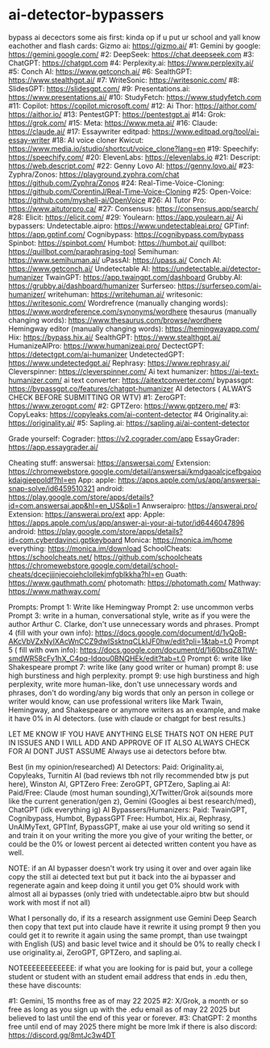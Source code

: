 # ai-detector-bypassers
bypass ai decectors
some ais first:
kinda op if u put ur school and yall know eachother and flash cards: Gizmo ai: https://gizmo.ai/
#1: Gemini by google: https://gemini.google.com/
#2: DeepSeek: https://chat.deepseek.com
#3: ChatGPT: https://chatgpt.com
#4: Perplexity.ai: https://www.perplexity.ai/
#5: Conch AI: https://www.getconch.ai/
#6: SealthGPT: https://www.stealthgpt.ai/
#7: WriteSonic: https://writesonic.com/
#8: SlidesGPT: https://slidesgpt.com/
#9: Presentations.ai: https://www.presentations.ai/
#10: StudyFetch: https://www.studyfetch.com
#11: Copilot: https://copilot.microsoft.com/
#12: Ai Thor: https://aithor.com/ https://aithor.io/
#13: PentestGPT: https://pentestgpt.ai
#14: Grok: https://grok.com/
#15: Meta: https://www.meta.ai/
#16: Claude: https://claude.ai/
#17: Essaywriter editpad: https://www.editpad.org/tool/ai-essay-writer
#18: AI voice cloner Kwicut: https://www.media.io/studio/shortcut/voice_clone?lang=en
#19: Speechify: https://speechify.com/
#20: ElevenLabs: https://elevenlabs.io
#21: Descript: https://web.descript.com/
#22: Genny Lovo AI: https://genny.lovo.ai/
#23: Zyphra/Zonos: https://playground.zyphra.com/chat https://github.com/Zyphra/Zonos
#24: Real-Time-Voice-Cloning: https://github.com/CorentinJ/Real-Time-Voice-Cloning
#25: Open-Voice: https://github.com/myshell-ai/OpenVoice
#26: AI Tutor Pro: https://www.aitutorpro.ca/
#27: Consensus: https://consensus.app/search/
#28: Elicit: https://elicit.com/
#29: Youlearn: https://app.youlearn.ai/
Ai bypassers:
Undetectable.aipro: https://www.undetectableai.pro/
GPTinf: https://app.gptinf.com/
Cognibypass: https://cognibypass.com/bypass
Spinbot: https://spinbot.com/
Humbot: https://humbot.ai/
quillbot: https://quillbot.com/paraphrasing-tool
Semihuman: https://www.semihuman.ai/
uPassAI: https://upass.ai/
Conch AI: https://www.getconch.ai/
Undetectable AI: https://undetectable.ai/detector-humanizer
TwainGPT: https://app.twaingpt.com/dashboard
Grubby.AI: https://grubby.ai/dashboard/humanizer
Surferseo: https://surferseo.com/ai-humanizer/
writehuman: https://writehuman.ai/
writesonic: https://writesonic.com/
Wordrefrence (manually changing words): https://www.wordreference.com/synonyms/wordhere
thesaurus (manually changing words): https://www.thesaurus.com/browse/wordhere
Hemingway editor (manually changing words): https://hemingwayapp.com/
Hix: https://bypass.hix.ai/
SealthGPT: https://www.stealthgpt.ai/
HumanizeAIPro: https://www.humanizeai.pro/
DectectGPT: https://detectgpt.com/ai-humanizer
UndetectedGPT: https://www.undetectedgpt.ai/
Rephrasy: https://www.rephrasy.ai/
Cleverspinner: https://cleverspinner.com/
Ai text humanizer: https://ai-text-humanizer.com/
ai text converter: https://aitextconverter.com/
bypassgpt: https://bypassgpt.co/features/chatgpt-humanizer
AI detectors ( ALWAYS CHECK BEFORE SUBMITTING OR WTV)
#1: ZeroGPT: https://www.zerogpt.com/
#2: GPTZero: https://www.gptzero.me/
#3: CopyLeaks: https://copyleaks.com/ai-content-detector
#4 Originality.ai: https://originality.ai/
#5: Sapling.ai: https://sapling.ai/ai-content-detector

Grade yourself:
Cograder: https://v2.cograder.com/app
EssayGrader: https://app.essaygrader.ai/

Cheating stuff:
answersai: https://answersai.com/ Extension: https://chromewebstore.google.com/detail/answersai/kmdgaoalcjcefbgaiookdaigjeepoldf?hl=en App: 
 apple: https://apps.apple.com/us/app/answersai-snap-solve/id6459510321 android: https://play.google.com/store/apps/details?id=com.answersai.app&hl=en_US&pli=1
Anwseraipro: https://answerai.pro/ Extension: https://answerai.pro/ext app: Apple: https://apps.apple.com/us/app/answer-ai-your-ai-tutor/id6446047896 android: https://play.google.com/store/apps/details?id=com.cyberdavinci.gptkeyboard
Monica: https://monica.im/home everything: https://monica.im/download
SchoolCheats: https://schoolcheats.net/ https://github.com/schoolcheats https://chromewebstore.google.com/detail/school-cheats/dcecjjjnjecoiehclollekjmfgblkkha?hl=en
Guath: https://www.gauthmath.com/
photomath: https://photomath.com/
Mathway: https://www.mathway.com/

Prompts:
Prompt 1: Write like Hemingway
Prompt 2: use uncommon verbs
Prompt 3: write in a human, conversational style, write as if you were the author Arthur C. Clarke, don't use unnecessary words and phrases.
Prompt 4 (fill with your own info): https://docs.google.com/document/d/1vQoB-AKcVbVZxNyIXAcWnCCZ9dwlSsktnqCLkIJF0hw/edit?pli=1&tab=t.0
Prompt 5 ( fill with own info): https://docs.google.com/document/d/1i60bsqZ8TtW-smdWR58cFy1hX_C4pq-Idqou0BNQHEk/edit?tab=t.0
Prompt 6: write like Shakespeare
prompt 7: write like (any good writer or human)
prompt 8: use high burstiness and high perplexity.
prompt 9: use high burstiness and high perplexity, write more human-like, don't use unnecessary words and phrases, don't do wording/any big words that only an person in college or writer would know, can use professional writers like Mark Twain, Hemingway, and Shakespeare or anymore writers as an example, and make it have 0% in AI detectors. (use with claude or chatgpt for best results.)

LET ME KNOW IF YOU HAVE ANYTHING ELSE THATS NOT ON HERE PUT IN ISSUES AND I WILL ADD AND APPROVE OF IT ALSO ALWAYS CHECK FOR AI DONT JUST ASSUME
Always use ai detectors before btw.

Best (in my opinion/researched)
AI Detectors:
 Paid: Originality.ai, Copyleaks, Turnitin AI (bad reviews tbh not rlly recommended btw js put here), Winston AI, GPTZero
 Free: ZeroGPT, GPTZero, Sapling.ai
AI:
 Paid/Free: Claude (most human sounding),X/Twitter/Grok ai(sounds more like the current generation/gen z), Gemini (Googles ai best research/med), ChatGPT (idk everything ig)
AI Bypassers/Humanizers:
Paid: TwainGPT, Cognibypass,  Humbot, BypassGPT
Free: Humbot, Hix.ai, Rephrasy, UnAIMyText, GPTInf, BypassGPT, make ai use your old writing so send it and train it on your writing the more you give of your writing the better, or could be the 0% or lowest percent ai detected written content you have as well.

NOTE: if an AI bypasser doesn't work try using it over and over again like copy the still ai detected text but put it back into the ai bypasser and regenerate again and keep doing it until you get 0% should work with almost all ai bypasses (only tried with undetectable.aipro btw but should work with most if not all)

What I personally do, if its a research assignment use Gemini Deep Search then copy that text put into claude have it rewrite it using prompt 9 then you could get it to rewrite it again using the same prompt, than use twaingpt with English (US) and basic level twice and it should be 0% to really check I use originality.ai, ZeroGPT, GPTZero, and sapling.ai.

NOTEEEEEEEEEEEE:
if what you are looking for is paid but, your a college student or student with an student email address that ends in .edu then, these have discounts:


#1: Gemini, 15 months free as of may 22 2025
#2: X/Grok, a month or so free as long as you sign up with the .edu email as of may 22 2025 but believed to last until the end of this year or forever.
#3: ChatGPT: 2 months free until end of may 2025
there might be more lmk if there is
also discord: https://discord.gg/8mtJc3w4DT
